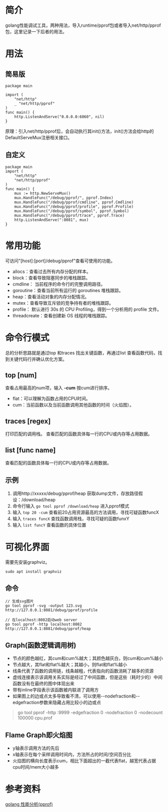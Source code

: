 # 简介
golang性能调试工具，两种用法，导入runtime/pprof包或者导入net/http/pprof包，这里记录一下后者的用法。

# 用法
## 简易版
```
package main

import (
    "net/http"
    _ "net/http/pprof"
)
func main() {
    http.ListenAndServe("0.0.0.0:6060", nil)
}
```
原理：引入net/http/pprof后，会自动执行其init()方法，init()方法会给http的DefaultServeMux注册相关接口。

## 自定义
```
package main
import (
	"net/http"
	"net/http/pprof"
)
func main() {
	mux := http.NewServeMux()
	mux.HandleFunc("/debug/pprof/", pprof.Index)
	mux.HandleFunc("/debug/pprof/cmdline", pprof.Cmdline)
	mux.HandleFunc("/debug/pprof/profile", pprof.Profile)
	mux.HandleFunc("/debug/pprof/symbol", pprof.Symbol)
	mux.HandleFunc("/debug/pprof/trace", pprof.Trace)
	http.ListenAndServe(":8081", mux)
}
```

# 常用功能
可访问"[host]:[port]/debug/pprof"查看可使用的功能。
- allocs：查看过去所有内存分配的样本。
- block：查看导致阻塞同步的堆栈跟踪。
- cmdline： 当前程序的命令行的完整调用路径。
- goroutine：查看当前所有运行的 goroutines 堆栈跟踪。
- heap：查看活动对象的内存分配情况。
- mutex：查看导致互斥锁的竞争持有者的堆栈跟踪。
- profile： 默认进行 30s 的 CPU Profiling，得到一个分析用的 profile 文件。
- threadcreate：查看创建新 OS 线程的堆栈跟踪。

# 命令行模式
总的分析思路就是通过top 和traces 找出关键函数，再通过list <Func> 查看函数代码，找到关键代码行并确认优化方案。
## top [num]
查看占用最高的num项，输入 **-cum** 按cum进行排序。
- flat：可以理解为函数占用的CPU时间。
- cum：当前函数以及当前函数调用其他函数的时间（火焰图）。

## traces [regex]
打印匹配的调用栈。
查看匹配的函数具体每一行的CPU或内存等占用数据。


## list [func name]
查看匹配的函数具体每一行的CPU或内存等占用数据。

## 示例
1. 调用http://xxxxx/debug/pprof/heap 获取dump文件，存放路径假设：/download/heap
2. 命令行输入 <code>go tool pprof /download/heap</code> 进入pprof模式
3. 输入 <code>top 20 -cum</code> 查看前20占用资源最高的方法调用，寻找可疑函数funcX
4. 输入 <code>traces funcX</code> 查找函数调用栈，寻找可疑的函数funxY
5. 输入 <code>list funcY</code> 查看函数的具体位置


# 可视化界面
需要先安装graphviz。
```
sudo apt install graphviz
```
## 命令
```
// 生成svg图片
go tool pprof -svg -output 123.svg http://127.0.0.1:8081/debug/pprof/profile

// 在localhost:8082启动web server
go tool pprof -http localhost:8082 http://127.0.0.1:8081/debug/pprof/heap
```

## Graph(函数逻辑调用树)
- 节点的颜色越红，其cum和cum%越大；其颜色越灰白，则cum和cum%越小
- 节点越大，其flat和flat%越大；其越小，则flat和flat%越小
- 线条代表了函数的调用链，线条越粗，代表指向的函数消耗了越多的资源
- 虚线连接表示该调用关系实际是经过了中间函数，但是这些（耗时少的）中间函数没有在最终的图中体现出来
- 带有inline字段表示该函数被内联进了调用方
- 如果图上的边或点太多导致看不清，可以使用--nodefraction和--edgefraction参数来隐藏占用比较小的边或点
> go tool pprof -http :9999 -edgefraction 0 -nodefraction 0 -nodecount 100000 cpu.prof

## Flame Graph即火焰图
- y轴表示调用方法的先后
- x轴表示在每个采样调用时间内，方法所占的时间/空间百分比
- 火焰图的横向长度表示cum，相比下面超出的一截代表flat，越宽代表占据cpu时间/mem大小越多

# 参考资料
[golang 性能分析(pprof)](https://blog.csdn.net/winter_wu_1998/article/details/104579701)
